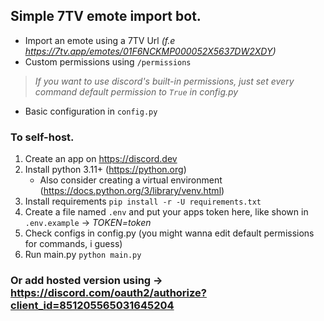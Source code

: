 ## Simple 7TV emote import bot.

- Import an emote using a 7TV Url *(f.e https://7tv.app/emotes/01F6NCKMP000052X5637DW2XDY)*
- Custom permissions using `/permissions`
> *If you want to use discord's built-in permissions, just set every command default permission to `True` in config.py*
- Basic configuration in `config.py`

### To self-host.
1. Create an app on https://discord.dev
2. Install python 3.11+ (https://python.org)
   - Also consider creating a virtual environment (https://docs.python.org/3/library/venv.html)
3. Install requirements `pip install -r -U requirements.txt`
4. Create a file named `.env` and put your apps token here, like shown in `.env.example` -> *TOKEN=token*
5. Check configs in config.py (you might wanna edit default permissions for commands, i guess)
6. Run main.py `python main.py`

### Or add hosted version using -> https://discord.com/oauth2/authorize?client_id=851205565031645204
